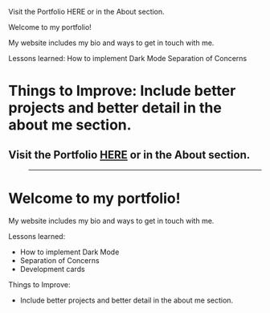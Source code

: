 Visit the Portfolio HERE or in the About section.

Welcome to my portfolio!

My website includes my bio and ways to get in touch with me.

Lessons learned:
How to implement Dark Mode
Separation of Concerns

Things to Improve:
Include better projects and better detail in the about me section.
=======
## Visit the Portfolio [**HERE**](https://shinopark.netlify.app/) or in the About section.
> ____________________________________________________________________


# Welcome to my portfolio!

 My website includes my bio and ways to get in touch with me.


 Lessons learned:
- How to implement Dark Mode
- Separation of Concerns
- Development cards


 Things to Improve:
- Include better projects and better detail in the about me section.
